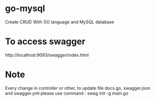 # go-mysql
Create CRUD With GO language and MySQL database

# To access swagger
http://localhost:9093/swagger/index.html

# Note
Every change in controller or other, to update file docs.go, swagger.json and swagger.yml
please use command : swag init -g main.go

